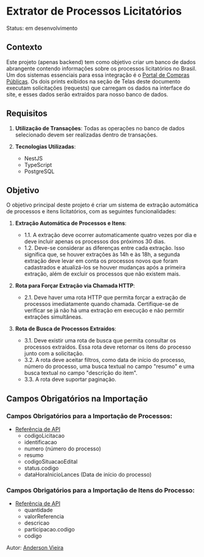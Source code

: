 
# Extrator de Processos Licitatórios
Status: em desenvolvimento

## Contexto

Este projeto (apenas backend) tem como objetivo criar um banco de dados abrangente contendo informações sobre os processos licitatórios no Brasil. Um dos sistemas essenciais para essa integração é o [Portal de Compras Públicas](https://www.portaldecompraspublicas.com.br/processos). Os dois prints exibidos na seção de Telas deste documento executam solicitações (requests) que carregam os dados na interface do site, e esses dados serão extraídos para nosso banco de dados.

## Requisitos

1. **Utilização de Transações**: Todas as operações no banco de dados selecionado devem ser realizadas dentro de transações.

2. **Tecnologias Utilizadas**:
   - NestJS
   - TypeScript
   - PostgreSQL

## Objetivo

O objetivo principal deste projeto é criar um sistema de extração automática de processos e itens licitatórios, com as seguintes funcionalidades:

1. **Extração Automática de Processos e Itens**:
   - 1.1. A extração deve ocorrer automaticamente quatro vezes por dia e deve incluir apenas os processos dos próximos 30 dias.
   - 1.2. Deve-se considerar as diferenças entre cada extração. Isso significa que, se houver extrações às 14h e às 18h, a segunda extração deve levar em conta os processos novos que foram cadastrados e atualizá-los se houver mudanças após a primeira extração, além de excluir os processos que não existem mais.

2. **Rota para Forçar Extração via Chamada HTTP**:
   - 2.1. Deve haver uma rota HTTP que permita forçar a extração de processos imediatamente quando chamada. Certifique-se de verificar se já não há uma extração em execução e não permitir extrações simultâneas.

3. **Rota de Busca de Processos Extraídos**:
   - 3.1. Deve existir uma rota de busca que permita consultar os processos extraídos. Essa rota deve retornar os itens do processo junto com a solicitação.
   - 3.2. A rota deve aceitar filtros, como data de início do processo, número do processo, uma busca textual no campo "resumo" e uma busca textual no campo "descrição do item".
   - 3.3. A rota deve suportar paginação.

## Campos Obrigatórios na Importação

### Campos Obrigatórios para a Importação de Processos:
- [Referência de API](https://compras.api.portaldecompraspublicas.com.br/v2/licitacao/processos?)
   - codigoLicitacao
   - identificacao
   - numero (número do processo)
   - resumo
   - codigoSituacaoEdital
   - status.codigo
   - dataHoraInicioLances (Data de início do processo)

### Campos Obrigatórios para a Importação de Itens do Processo:
- [Referência de API](https://compras.api.portaldecompraspublicas.com.br/v2/licitacao/252073/itens?filtro=&pagina=1)
   - quantidade
   - valorReferencia
   - descricao
   - participacao.codigo
   - codigo


Autor: [Anderson Vieira](https://linkedin/in/vieira-a)
